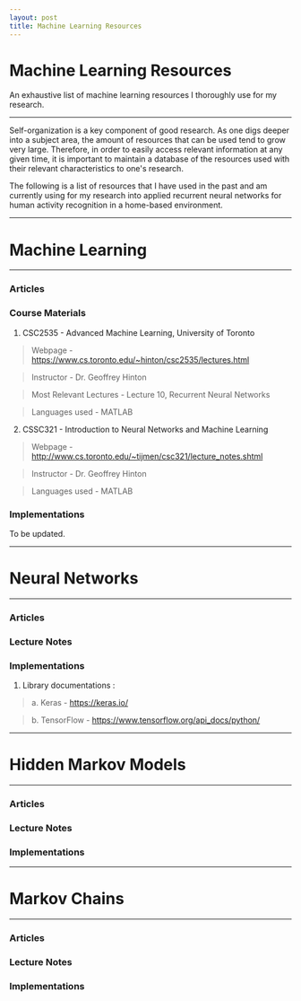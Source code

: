 ```yaml
---
layout: post
title: Machine Learning Resources
---
```

# Machine Learning Resources

An exhaustive list of machine learning resources I thoroughly use for my research.

---

Self-organization is a key component of good research. As one digs deeper into a subject area, the amount of resources that can be used tend to grow very large. Therefore, in order to easily access relevant information at any given time, it is important to maintain a database of the resources used with their relevant characteristics to one's research.

The following is a list of resources that I have used in the past and am currently using for my research into applied recurrent neural networks for human activity recognition in a home-based environment.

---
# Machine Learning
---

### Articles

### Course Materials

1. CSC2535 - Advanced Machine Learning, University of Toronto

> Webpage - https://www.cs.toronto.edu/~hinton/csc2535/lectures.html

> Instructor - Dr. Geoffrey Hinton

> Most Relevant Lectures - Lecture 10, Recurrent Neural Networks

> Languages used - MATLAB

2. CSSC321 - Introduction to Neural Networks and Machine Learning

> Webpage - http://www.cs.toronto.edu/~tijmen/csc321/lecture_notes.shtml

> Instructor - Dr. Geoffrey Hinton

> Languages used - MATLAB


### Implementations

To be updated.

---
# Neural Networks
---

### Articles

### Lecture Notes


### Implementations

1. Library documentations :

> a. Keras - https://keras.io/

> b. TensorFlow - https://www.tensorflow.org/api_docs/python/

---
# Hidden Markov Models
---

### Articles

### Lecture Notes

### Implementations

---
# Markov Chains
---

### Articles

### Lecture Notes

### Implementations
